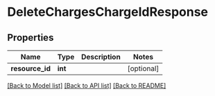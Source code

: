 # DeleteChargesChargeIdResponse

## Properties
Name | Type | Description | Notes
------------ | ------------- | ------------- | -------------
**resource_id** | **int** |  | [optional] 

[[Back to Model list]](../README.md#documentation-for-models) [[Back to API list]](../README.md#documentation-for-api-endpoints) [[Back to README]](../README.md)

